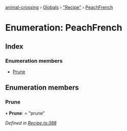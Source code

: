 [animal-crossing](../README.md) › [Globals](../globals.md) › ["Recipe"](../modules/_recipe_.md) › [PeachFrench](_recipe_.peachfrench.md)

# Enumeration: PeachFrench

## Index

### Enumeration members

* [Prune](_recipe_.peachfrench.md#prune)

## Enumeration members

###  Prune

• **Prune**: = "prune"

*Defined in [Recipe.ts:388](https://github.com/Norviah/animal-crossing/blob/4ad5c16/module/types/Recipe.ts#L388)*
